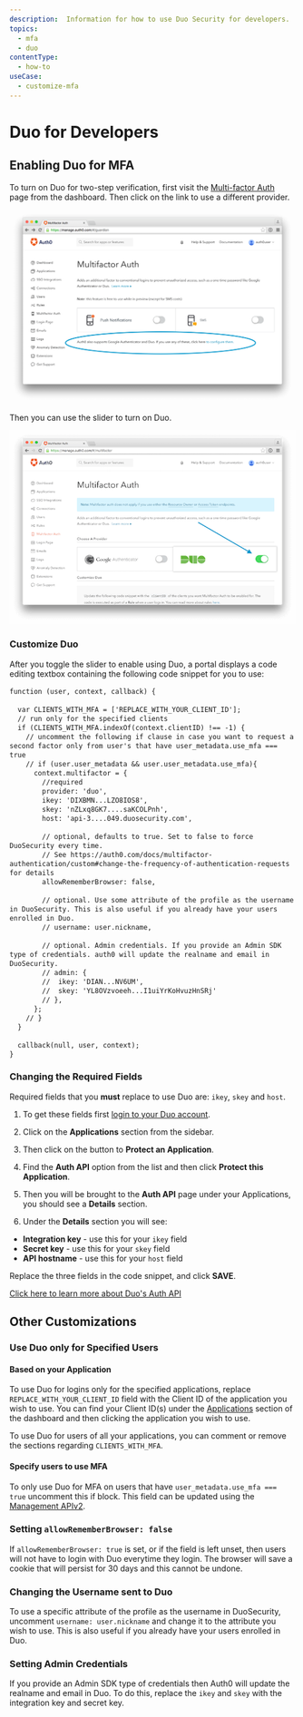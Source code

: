 ```yaml
---
description:  Information for how to use Duo Security for developers.
topics:
  - mfa
  - duo
contentType:
  - how-to
useCase:
  - customize-mfa
---
```


# Duo for Developers

## Enabling Duo for MFA

To turn on Duo for two-step verification, first visit the [Multi-factor Auth](${manage_url}/#/guardian) page from the dashboard. Then click on the link to use a different provider.

![](/media/articles/mfa/change-provider.png)

Then you can use the slider to turn on Duo.

![](/media/articles/mfa/toggle-duo.png)

### Customize Duo

After you toggle the slider to enable using Duo, a portal displays a code editing textbox containing the following code snippet for you to use:

```JS
function (user, context, callback) {

  var CLIENTS_WITH_MFA = ['REPLACE_WITH_YOUR_CLIENT_ID'];
  // run only for the specified clients
  if (CLIENTS_WITH_MFA.indexOf(context.clientID) !== -1) {
    // uncomment the following if clause in case you want to request a second factor only from user's that have user_metadata.use_mfa === true
    // if (user.user_metadata && user.user_metadata.use_mfa){
      context.multifactor = {
        //required
        provider: 'duo',
        ikey: 'DIXBMN...LZO8IOS8',
        skey: 'nZLxq8GK7....saKCOLPnh',
        host: 'api-3....049.duosecurity.com',

        // optional, defaults to true. Set to false to force DuoSecurity every time.
        // See https://auth0.com/docs/multifactor-authentication/custom#change-the-frequency-of-authentication-requests for details
        allowRememberBrowser: false,

        // optional. Use some attribute of the profile as the username in DuoSecurity. This is also useful if you already have your users enrolled in Duo.
        // username: user.nickname,

        // optional. Admin credentials. If you provide an Admin SDK type of credentials. auth0 will update the realname and email in DuoSecurity.
        // admin: {
        //  ikey: 'DIAN...NV6UM',
        //  skey: 'YL8OVzvoeeh...I1uiYrKoHvuzHnSRj'
        // },
      };
    // }
  }

  callback(null, user, context);
}
```

### Changing the Required Fields

Required fields that you **must** replace to use Duo are: `ikey`, `skey` and `host`.

1. To get these fields first [login to your Duo account](https://admin.duosecurity.com/login).

2. Click on the **Applications** section from the sidebar.

3. Then click on the button to **Protect an Application**.

4. Find the **Auth API** option from the list and then click **Protect this Application**.

5. Then you will be brought to the **Auth API** page under your Applications, you should see a **Details** section.

6. Under the **Details** section you will see:

* **Integration key** - use this for your `ikey` field
* **Secret key** - use this for your `skey` field
* **API hostname**  - use this for your `host` field

Replace the three fields in the code snippet, and click **SAVE**.

[Click here to learn more about Duo's Auth API](https://duo.com/docs/authapi)

## Other Customizations

### Use Duo only for Specified Users

#### Based on your Application
To use Duo for logins only for the specified applications, replace `REPLACE_WITH_YOUR_CLIENT_ID` field with the Client ID of the application you wish to use. You can find your Client ID(s) under the [Applications](${manage_url}/#/applications) section of the dashboard and then clicking the application you wish to use.

To use Duo for users of all your applications, you can comment or remove the sections regarding `CLIENTS_WITH_MFA`.

#### Specify users to use MFA
To only use Duo for MFA on users that have `user_metadata.use_mfa === true` uncomment this if block. This field can be updated using the [Management APIv2](/api/management/v2#!/Users/patch_users_by_id).

### Setting `allowRememberBrowser: false`
If `allowRememberBrowser: true` is set, or if the field is left unset, then users will not have to login with Duo everytime they login. The browser will save a cookie that will persist for 30 days and this cannot be undone.

### Changing the Username sent to Duo
To use a specific attribute of the profile as the username in DuoSecurity, uncomment `username: user.nickname` and change it to the attribute you wish to use. This is also useful if you already have your users enrolled in Duo.

### Setting Admin Credentials
If you provide an Admin SDK type of credentials then Auth0 will update the realname and email in Duo. To do this, replace the `ikey` and `skey` with the integration key and secret key.
